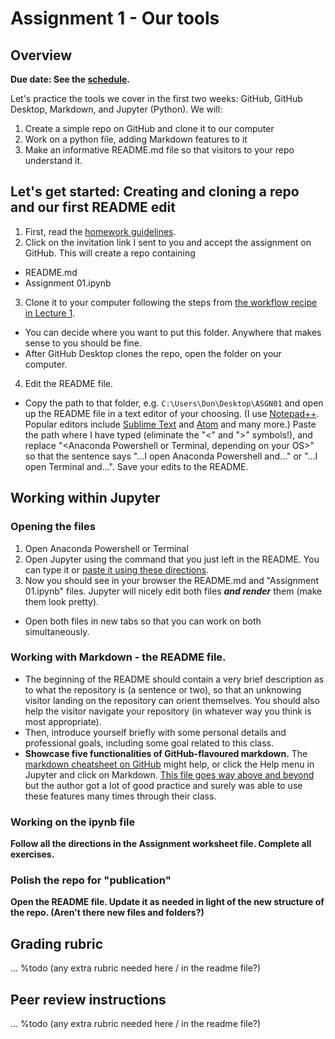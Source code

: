 # Assignment 1 - Our tools

## Overview 

**Due date: See the [schedule](https://ledatascifi.github.io/#schedule).**

Let's practice the tools we cover in the first two weeks: GitHub, GitHub Desktop, Markdown, and Jupyter (Python). We will:

1. Create a simple repo on GitHub and clone it to our computer
2. Work on a python file, adding Markdown features to it
3. Make an informative README.md file so that visitors to your repo understand it.

## Let's get started: Creating and cloning a repo and our first README edit

1. First, read the [homework guidelines](guidelines-asgn.html).
2. Click on the invitation link I sent to you and accept the assignment on GitHub. This will create a repo containing 
  - README.md
  - Assignment 01.ipynb
3. Clone it to your computer following the steps from [the workflow recipe in Lecture 1](https://ledatascifi.github.io/lectures-spr2020/01/01_Motivation_and_Getting_Started.html#***-THE-WORKFLOW-RECIPE--***).
  - You can decide where you want to put this folder. Anywhere that makes sense to you should be fine.
  - After GitHub Desktop clones the repo, open the folder on your computer.
4. Edit the README file.  
  - Copy the path to that folder, e.g. `C:\Users\Don\Desktop\ASGN01` and open up the README file in a text editor of your choosing. (I use [Notepad++](https://notepad-plus-plus.org/). Popular editors include [Sublime Text](http://www.sublimetext.com/) and [Atom](https://atom.io/) and many more.) Paste the path where I have typed <path> (eliminate the "<" and ">" symbols!), and replace "<Anaconda Powershell or Terminal, depending on your OS>" so that the sentence says "...I open Anaconda Powershell and..." or "...I open Terminal and...". Save your edits to the README.
  
## Working within Jupyter

### Opening the files

1. Open Anaconda Powershell or Terminal
2. Open Jupyter using the command that you just left in the README. You can type it or [paste it using these directions](https://ledatascifi.github.io/lectures-spr2020/01/02_Jupyter_Basics.html#Before-next-class).
3. Now you should see in your browser the README.md and "Assignment 01.ipynb" files. Jupyter will nicely edit both files _**and render**_ them (make them look pretty).
  - Open both files in new tabs so that you can work on both simultaneously.

### Working with Markdown - the README file. 

- The beginning of the README should contain a very brief description as to what the repository is (a sentence or two), so that an unknowing visitor landing on the repository can orient themselves. You should also help the visitor navigate your repository (in whatever way you think is most appropriate).
- Then, introduce yourself briefly with some personal details and professional goals, including some goal related to this class. 
- **Showcase five functionalities of GitHub-flavoured markdown.** The [markdown cheatsheet on GitHub](https://guides.github.com/pdfs/markdown-cheatsheet-online.pdf) might help, or click the Help menu in Jupyter and click on Markdown. [This file goes way above and beyond](https://github.com/STAT545-UBC/STAT545-home/blob/master/content/evaluation/hw01/sample_readme.md) but the author got a lot of good practice and surely was able to use these features many times through their class. 

### Working on the ipynb file

**Follow all the directions in the Assignment worksheet file. Complete all exercises.**

### Polish the repo for "publication"

**Open the README file. Update it as needed in light of the new structure of the repo. (Aren't there new files and folders?)**

## Grading rubric

... %todo (any extra rubric needed here / in the readme file?)

## Peer review instructions

... %todo (any extra rubric needed here / in the readme file?)
